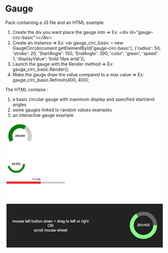 # Gauge
Pack containing a JS file and an HTML example

1) Create the div you want place the gauge into => Ex: &lt;div id="gauge-circ-basic"&gt;&lt;/div&gt;
2) Create an instance => Ex: var gauge_circ_basic = new GaugeCirc(document.getElementById('gauge-circ-basic'), {'radius': 50, 'stroke': 20, 'StartAngle': 150, 'EndAngle': 390, 'color': 'green', 'speed': 1, 'displayValue': 'bold 14px arial'});
3) Launch the gauge with the Render method => Ex: gauge_circ_basic.Render();
4) Make the gauge draw the value compared to a max value => Ex: gauge_circ_basic.Refresh(400, 400);

The HTML contains :
1) a basic circular gauge with maximum display and specified start/end angles
2) some gauges linked to random values examples 
3) an interactive gauge example

![alt text](https://github.com/AlexBelin/Gauge/blob/main/screen.jpg)
